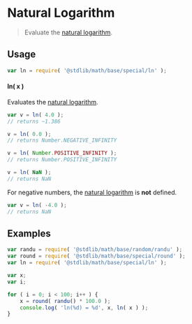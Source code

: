 # Natural Logarithm

> Evaluate the [natural logarithm][natural-logarithm].

<section class="usage">

## Usage

```javascript
var ln = require( '@stdlib/math/base/special/ln' );
```

#### ln( x )

Evaluates the [natural logarithm][natural-logarithm].

```javascript
var v = ln( 4.0 );
// returns ~1.386

v = ln( 0.0 );
// returns Number.NEGATIVE_INFINITY

v = ln( Number.POSITIVE_INFINITY );
// returns Number.POSITIVE_INFINITY

v = ln( NaN );
// returns NaN
```

For negative numbers, the [natural logarithm][natural-logarithm] is **not** defined.

```javascript
var v = ln( -4.0 );
// returns NaN
```

</section>

<!-- /.usage -->

<section class="examples">

## Examples

```javascript
var randu = require( '@stdlib/math/base/random/randu' );
var round = require( '@stdlib/math/base/special/round' );
var ln = require( '@stdlib/math/base/special/ln' );

var x;
var i;

for ( i = 0; i < 100; i++ ) {
    x = round( randu() * 100.0 );
    console.log( 'ln(%d) = %d', x, ln( x ) );
}
```

</section>

<!-- /.examples -->

<section class="links">

[natural-logarithm]: https://en.wikipedia.org/wiki/Natural_logarithm

</section>

<!-- /.links -->
